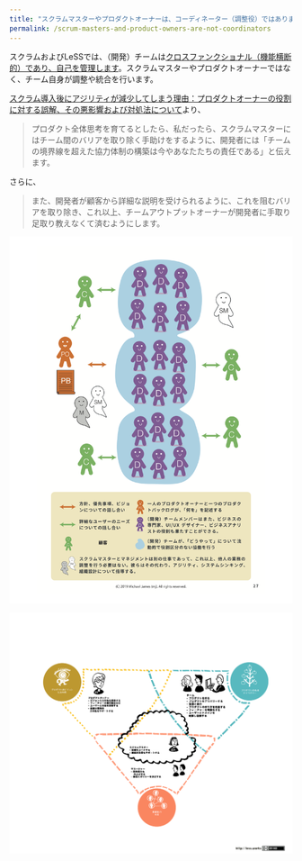 ```yaml
---
title: "スクラムマスターやプロダクトオーナーは、コーディネーター（調整役）ではありません。"
permalink: /scrum-masters-and-product-owners-are-not-coordinators
---
```


スクラムおよびLeSSでは、（開発）チームは[クロスファンクショナル（機能横断的）であり、自己を管理します](/scrum-guide#開発チーム)。スクラムマスターやプロダクトオーナーではなく、チーム自身が調整や統合を行います。

 [スクラム導入後にアジリティが減少してしまう理由：プロダクトオーナーの役割に対する誤解、その悪影響および対処法について](/why-scrum-isnt-making-your-company-very-agile/)より、

> プロダクト全体思考を育てるとしたら、私だったら、スクラムマスターにはチーム間のバリアを取り除く手助けをするように、開発者には「チームの境界線を超えた協力体制の構築は今やあなたたちの責任である」と伝えます。

さらに、

> また、開発者が顧客から詳細な説明を受けられるように、これを阻むバリアを取り除き、これ以上、チームアウトプットオーナーが開発者に手取り足取り教えなくて済むようにします。

![page 27](/images/page-27.png)

[![LeSS Roles](/images/less-role-responsibilities.jp.png)](https://less.works/jp/less/management/role-of-manager.html)
